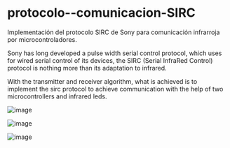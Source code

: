 # protocolo--comunicacion-SIRC
Implementación del protocolo SIRC de Sony para comunicación infrarroja por microcontroladores. 

Sony has long developed a pulse width serial control protocol, which uses for wired serial control of its devices, 
the SIRC (Serial InfraRed Control) protocol is nothing more than its adaptation to infrared.

With the transmitter and receiver algorithm, what is achieved is to implement the sirc protocol to achieve 
communication with the help of two microcontrollers and infrared leds.

![image](https://user-images.githubusercontent.com/82126676/170363412-4cf19187-7dd2-410c-834e-f8f77d3a6283.png)


![image](https://user-images.githubusercontent.com/82126676/170363551-7a33d802-d486-49a6-b6cc-f1e1cdefb59f.png)

![image](https://user-images.githubusercontent.com/82126676/170364188-17767999-7ec3-4123-892c-c33cf4fd2f5b.png)

